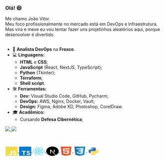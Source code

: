 <h3> Olá! 😄 </h3>
Me chamo João Vitor.<br>
Meu foco profissionalmente no mercado está em DevOps e Infraestrutura. Mas vira e mexe eu vou tentar fazer uns projetinhos aleatórios aqui, porque desenvolver é divertido.

##

- 💼 **Analista DevOps** na **Frexco**.
- 💻 **Linguagens:** 
	- **HTML** e **CSS**;
	- **JavaScript** (React, NextJS, TypeScript);
	- **Python** (Tkinter);
	- **Terraform**;
	- **Shell script**.
- 🛠️ **Ferramentas:** 
	- **Dev:** Visual Studio Code, GitHub, Pycharm;
	- **DevOps:** AWS, Nginx, Docker, Vault;
	- **Design:** Figma, Adobe XD, Photoshop, CorelDraw.
- 🎓 **Acadêmico:** 
	- Cursando **Defesa Cibernética**;
<div>
  <a href="https://github.com/jwmffreitas">
  <img height="180em" src="https://github-readme-stats-git-masterrstaa-rickstaa.vercel.app/api?username=jwmffreitas&show_icons=true&theme=dark&include_all_commits=true&count_private=true"/>
  <img height="180em" src="https://github-readme-stats-git-masterrstaa-rickstaa.vercel.app/api/top-langs/?username=jwmffreitas&layout=compact&langs_count=7&theme=dark"/>
</div>
	
##
	
<div style="display: inline_block"><br>
  <img align="center" alt="Jwmffreitas-Js" height="30" width="40" src="https://raw.githubusercontent.com/devicons/devicon/master/icons/javascript/javascript-plain.svg">
  <img align="center" alt="Jwmffreitas-Ts" height="30" width="40" src="https://raw.githubusercontent.com/devicons/devicon/master/icons/typescript/typescript-plain.svg">
  <img align="center" alt="Jwmffreitas-React" height="30" width="40" src="https://raw.githubusercontent.com/devicons/devicon/master/icons/react/react-original.svg">
  <img align="center" alt="Jwmffreitas-Next" height="30" width="40" src="https://raw.githubusercontent.com/devicons/devicon/master/icons/nextjs/nextjs-original.svg">
  <img align="center" alt="Jwmffreitas-HTML" height="30" width="40" src="https://raw.githubusercontent.com/devicons/devicon/master/icons/html5/html5-original.svg">
  <img align="center" alt="Jwmffreitas-CSS" height="30" width="40" src="https://raw.githubusercontent.com/devicons/devicon/master/icons/css3/css3-original.svg">
  <img align="center" alt="Jwmffreitas-Python" height="30" width="40" src="https://raw.githubusercontent.com/devicons/devicon/master/icons/python/python-original.svg">
</div>

